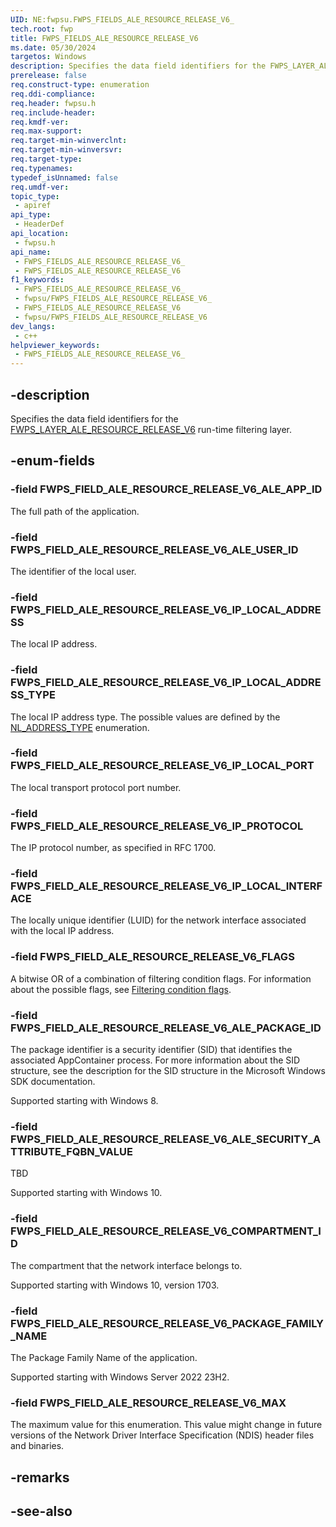 ```yaml
---
UID: NE:fwpsu.FWPS_FIELDS_ALE_RESOURCE_RELEASE_V6_
tech.root: fwp
title: FWPS_FIELDS_ALE_RESOURCE_RELEASE_V6
ms.date: 05/30/2024
targetos: Windows
description: Specifies the data field identifiers for the FWPS_LAYER_ALE_RESOURCE_RELEASE_V6 run-time filtering layer.
prerelease: false
req.construct-type: enumeration
req.ddi-compliance: 
req.header: fwpsu.h
req.include-header: 
req.kmdf-ver: 
req.max-support: 
req.target-min-winverclnt: 
req.target-min-winversvr: 
req.target-type: 
req.typenames: 
typedef_isUnnamed: false
req.umdf-ver: 
topic_type:
 - apiref
api_type:
 - HeaderDef
api_location:
 - fwpsu.h
api_name:
 - FWPS_FIELDS_ALE_RESOURCE_RELEASE_V6_
 - FWPS_FIELDS_ALE_RESOURCE_RELEASE_V6
f1_keywords:
 - FWPS_FIELDS_ALE_RESOURCE_RELEASE_V6_
 - fwpsu/FWPS_FIELDS_ALE_RESOURCE_RELEASE_V6_
 - FWPS_FIELDS_ALE_RESOURCE_RELEASE_V6
 - fwpsu/FWPS_FIELDS_ALE_RESOURCE_RELEASE_V6
dev_langs:
 - c++
helpviewer_keywords:
 - FWPS_FIELDS_ALE_RESOURCE_RELEASE_V6_
---
```


## -description

Specifies the data field identifiers for the [FWPS_LAYER_ALE_RESOURCE_RELEASE_V6](./ne-fwpsu-fwps_builtin_layers.md) run-time filtering layer.

## -enum-fields

### -field FWPS_FIELD_ALE_RESOURCE_RELEASE_V6_ALE_APP_ID

The full path of the application.

### -field FWPS_FIELD_ALE_RESOURCE_RELEASE_V6_ALE_USER_ID

The identifier of the local user.

### -field FWPS_FIELD_ALE_RESOURCE_RELEASE_V6_IP_LOCAL_ADDRESS

The local IP address.

### -field FWPS_FIELD_ALE_RESOURCE_RELEASE_V6_IP_LOCAL_ADDRESS_TYPE

The local IP address type. The possible values are defined by the [NL_ADDRESS_TYPE](/windows/win32/api/nldef/ne-nldef-nl_address_type) enumeration.

### -field FWPS_FIELD_ALE_RESOURCE_RELEASE_V6_IP_LOCAL_PORT

The local transport protocol port number.

### -field FWPS_FIELD_ALE_RESOURCE_RELEASE_V6_IP_PROTOCOL

The IP protocol number, as specified in RFC 1700.

### -field FWPS_FIELD_ALE_RESOURCE_RELEASE_V6_IP_LOCAL_INTERFACE

The locally unique identifier (LUID) for the network interface associated with the local IP address.

### -field FWPS_FIELD_ALE_RESOURCE_RELEASE_V6_FLAGS

A bitwise OR of a combination of filtering condition flags. For information about the possible
flags, see [Filtering condition flags](/windows-hardware/drivers/network/filtering-condition-flags).

### -field FWPS_FIELD_ALE_RESOURCE_RELEASE_V6_ALE_PACKAGE_ID

The package identifier is a security identifier (SID) that identifies the associated AppContainer process. For more information about the SID structure, see the description for the SID structure in the Microsoft Windows SDK documentation.

Supported starting with Windows 8.

### -field FWPS_FIELD_ALE_RESOURCE_RELEASE_V6_ALE_SECURITY_ATTRIBUTE_FQBN_VALUE

TBD

Supported starting with Windows 10.

### -field FWPS_FIELD_ALE_RESOURCE_RELEASE_V6_COMPARTMENT_ID

The compartment that the network interface belongs to.

Supported starting with Windows 10, version 1703.

### -field FWPS_FIELD_ALE_RESOURCE_RELEASE_V6_PACKAGE_FAMILY_NAME

The Package Family Name of the application.

Supported starting with Windows Server 2022 23H2.

### -field FWPS_FIELD_ALE_RESOURCE_RELEASE_V6_MAX

The maximum value for this enumeration. This value might change in future versions of the Network Driver Interface Specification (NDIS) header files and binaries.

## -remarks

## -see-also
